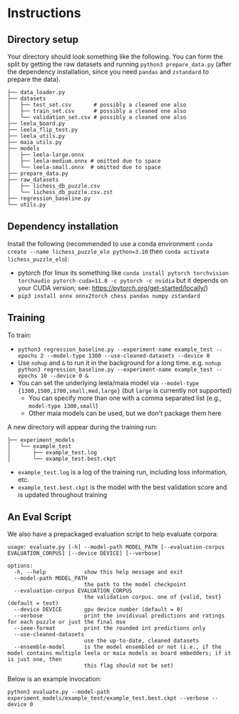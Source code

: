 # Instructions

## Directory setup
Your directory should look something like the following. You can form the split by getting the raw datasets and running `python3 prepare_data.py` (after the dependency installation, since you need `pandas` and `zstandard` to prepare the data).
```
├── data_loader.py
├── datasets
│   ├── test_set.csv       # possibly a cleaned one also
│   ├── train_set.csv      # possibly a cleaned one also
│   └── validation_set.csv # possibly a cleaned one also
├── leela_board.py
├── leela_flip_test.py
├── leela_utils.py
├── maia_utils.py
├── models
│   ├── leela-large.onnx
│   ├── leela-medium.onnx # omitted due to space
│   └── leela-small.onnx  # omitted due to space
├── prepare_data.py
├── raw_datasets
│   ├── lichess_db_puzzle.csv
│   └── lichess_db_puzzle.csv.zst
├── regression_baseline.py
└── utils.py
```

## Dependency installation 

Install the following (recommended to use a conda environment `conda create --name lichess_puzzle_elo python=3.10` then `conda activate lichess_puzzle_elo`):
- pytorch (for linux its something like `conda install pytorch torchvision torchaudio pytorch-cuda=11.8 -c pytorch -c nvidia` but it depends on your CUDA version; see: https://pytorch.org/get-started/locally/)
- `pip3 install onnx onnx2torch chess pandas numpy zstandard`

## Training

To train:
- `python3 regression_baseline.py --experiment-name example_test --epochs 2 --model-type 1300 --use-cleaned-datasets --device 0`
- Use `nohup` and `&` to run it in the background for a long time. e.g. `nohup python3 regression_baseline.py --experiment-name example_test --epochs 10 --device 0 &`
- You can set the underlying leela/maia model via `--model-type {1300,1500,1700,small,med,large}` (but `large` is currently not supported)
  - You can specify more than one with a comma separated list (e.g., `model-type 1300,small`)
  - Other maia models can be used, but we don't package them here

A new directory will appear during the training run:
```
├── experiment_models
│   └── example_test
│       ├── example_test.log
│       └── example_test.best.ckpt
```

- `example_test.log` is a log of the training run, including loss information, etc.
- `example_test.best.ckpt` is the model with the best validation score and is updated throughout training

## An Eval Script

We also have a prepackaged evaluation script to help evaluate corpora:
```
usage: evaluate.py [-h] --model-path MODEL_PATH [--evaluation-corpus EVALUATION_CORPUS] [--device DEVICE] [--verbose]

options:
  -h, --help            show this help message and exit
  --model-path MODEL_PATH
                        the path to the model checkpoint
  --evaluation-corpus EVALUATION_CORPUS
                        the validation corpus. one of {valid, test} (default = test)
  --device DEVICE       gpu device number (default = 0)
  --verbose             print the invidivual predictions and ratings for each puzzle or just the final mse
  --ieee-format         print the rounded int predictions only
  --use-cleaned-datasets
                        use the up-to-date, cleaned datasets
  --ensemble-model      is the model ensembled or not (i.e., if the model contains multiple leela or maia models as board embedders; if it is just one, then
                        this flag should not be set)
  ```

Below is an example invocation:
```
python3 evaluate.py --model-path experiment_models/example_test/example_test.best.ckpt --verbose --device 0
```